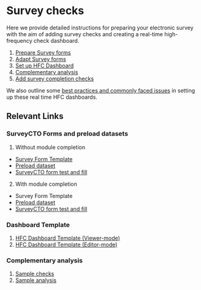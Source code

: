 # Survey checks

Here we provide detailed instructions for preparing your electronic survey with the aim of adding survey checks and creating a real-time high-frequency check dashboard.

1. [Prepare Survey forms](https://github.com/dime-worldbank/iesurveykit/blob/initial-update/Survey%20Checks/1-prepare-scto-forms.md)
2. [Adapt Survey forms](https://github.com/dime-worldbank/iesurveykit/blob/initial-update/Survey%20Checks/2-adapt-scto-forms.md)
3. [Set up HFC Dashboard](https://github.com/dime-worldbank/iesurveykit/blob/initial-update/Survey%20Checks/3-set-up-hfc-dashboard.md)
4. [Complementary analysis](https://github.com/dime-worldbank/iesurveykit/blob/initial-update/Survey%20Checks/4-complementary-analysis-r.md)
5. [Add survey completion checks](https://github.com/dime-worldbank/iesurveykit/blob/initial-update/Survey%20Checks/5-survey-completion-checks.md)


We also outline some [best practices and commonly faced issues](https://github.com/dime-worldbank/iesurveykit/blob/initial-update/Survey%20Checks/best-practices-and-issues.md) in setting up these real time HFC dashboards.

## Relevant Links
### SurveyCTO Forms and preload datasets </b>  
1. Without module completion
  - [Survey Form Template](https://github.com/dime-worldbank/iesurveykit/blob/initial-update/Survey%20Checks/scto/Survey%20Form%20Template%20(without%20module%20completion).xlsx)
  - [Preload dataset](https://github.com/dime-worldbank/iesurveykit/blob/initial-update/Survey%20Checks/scto/Preloaded%20Data%20Sample.xlsx)
  - [SurveyCTO form test and fill](https://boruis.surveycto.com/collect/demo_survey?caseid=)

2. With module completion
- Survey Form Template
- [Preload dataset](https://github.com/dime-worldbank/iesurveykit/blob/initial-update/Survey%20Checks/scto/Preloaded%20Data%20Sample%20(With%20Module%20Completion).xlsx)
- [SurveyCTO form test and fill](https://boruis.surveycto.com/collect/demo_survey_module_completion?caseid= )

### Dashboard Template </b>  
1. [HFC Dashboard Template (Viewer-mode)](https://docs.google.com/spreadsheets/d/16S2GlDgdeSuzAJEeML8ieDOjKYK7QzfHlrkJE6AwdC4/edit?usp=sharing)
2. [HFC Dashboard Template (Editor-mode)](https://docs.google.com/spreadsheets/d/1iji2n0nSpS6tE4vOp9EwTb_TdvT-KC2J7wIMqw_q22M/edit?usp=sharing)  

### Complementary analysis </b>  
1. [Sample checks](https://github.com/dime-worldbank/iesurveykit/blob/initial-update/Survey%20Checks/r/sample_checks.R)
2. [Sample analysis](https://github.com/dime-worldbank/iesurveykit/blob/initial-update/Survey%20Checks/r/sample_analysis.R)
